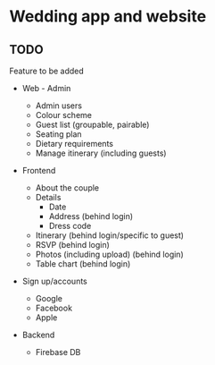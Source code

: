 # Wedding app and website

## TODO

Feature to be added

* Web - Admin
  - Admin users
  - Colour scheme
  - Guest list (groupable, pairable)
  - Seating plan
  - Dietary requirements
  - Manage itinerary (including guests)
* Frontend
  - About the couple
  - Details
    - Date
    - Address (behind login)
    - Dress code
  - Itinerary (behind login/specific to guest)
  - RSVP (behind login)
  - Photos (including upload) (behind login)
  - Table chart (behind login)
  
* Sign up/accounts
  - Google
  - Facebook
  - Apple

* Backend
  - Firebase DB

